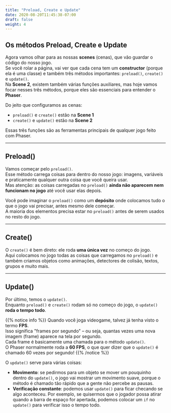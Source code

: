 ```yaml
---
title: "Preload, Create e Update"
date: 2020-08-20T11:45:38-07:00
draft: false
weight: 4
---
```


## Os métodos Preload, Create e Update

Agora vamos olhar para as nossas **scenes** (cenas), que vão guardar o código do nosso jogo.  
Se você rolar a página, vai ver que cada cena tem um **constructor** (porque ela é uma classe) e também três métodos importantes: `preload()`, `create()` e `update()`.  
Na **Scene 2**, existem também várias funções auxiliares, mas hoje vamos focar nesses três métodos, porque eles são essenciais para entender o **Phaser**.

Do jeito que configuramos as cenas:  
- `preload()` e `create()` estão na **Scene 1**  
- `create()` e `update()` estão na **Scene 2**  

Essas três funções são as ferramentas principais de qualquer jogo feito com Phaser.

---

## Preload()

Vamos começar pelo `preload()`.  
Esse método carrega coisas para dentro do nosso jogo: imagens, variáveis e praticamente qualquer outra coisa que você queira usar.  
Mas atenção: as coisas carregadas no `preload()` **ainda não aparecem nem funcionam no jogo** até você usar elas depois.  

Você pode imaginar o `preload()` como um **depósito** onde colocamos tudo o que o jogo vai precisar, antes mesmo dele começar.  
A maioria dos elementos precisa estar no `preload()` antes de serem usados no resto do jogo.

---

## Create()

O `create()` é bem direto: ele roda **uma única vez** no começo do jogo.  
Aqui colocamos no jogo todas as coisas que carregamos no `preload()` e também criamos objetos como animações, detectores de colisão, textos, grupos e muito mais.

---

## Update()

Por último, temos o `update()`.  
Enquanto `preload()` e `create()` rodam só no começo do jogo, o `update()` **roda o tempo todo**.

{{% notice info %}}
Quando você joga videogame, talvez já tenha visto o termo **FPS**.  
Isso significa "frames por segundo" – ou seja, quantas vezes uma nova imagem (frame) aparece na tela por segundo.  
Cada frame é basicamente uma chamada para o método `update()`.  
O Phaser normalmente roda a **60 FPS**, o que quer dizer que o `update()` é chamado 60 vezes por segundo!
{{% /notice %}}

O `update()` serve para várias coisas:  
- **Movimento**: se pedirmos para um objeto se mover um pouquinho dentro do `update()`, o jogo vai mostrar um movimento suave, porque o método é chamado tão rápido que a gente não percebe as pausas.  
- **Verificação constante**: podemos usar `update()` para ficar checando se algo aconteceu. Por exemplo, se quisermos que o jogador possa atirar quando a barra de espaço for apertada, podemos colocar um `if` no `update()` para verificar isso o tempo todo.
